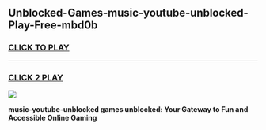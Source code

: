 
## Unblocked-Games-music-youtube-unblocked-Play-Free-mbd0b
<h3>
<a href="https://premium76.site?title=music-youtube-unblocked&ref=10A">CLICK TO PLAY</a></h3>
<hr>

<h3>
<a href="https://premium76.site?title=music-youtube-unblocked&ref=10A">CLICK 2 PLAY</a>
  
</h3>

<a href="https://premium76.site?title=music-youtube-unblocked&ref=10A"><img src="https://clearcache.store/games.png"></a>


**music-youtube-unblocked games unblocked: Your Gateway to Fun and Accessible Online Gaming**
